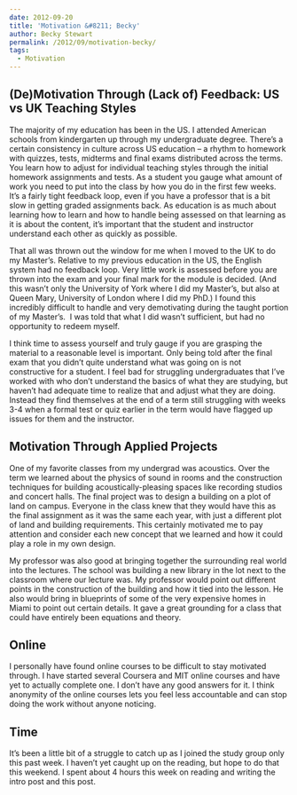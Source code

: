```yaml
---
date: 2012-09-20
title: 'Motivation &#8211; Becky'
author: Becky Stewart
permalink: /2012/09/motivation-becky/
tags:
  - Motivation
---
```

## (De)Motivation Through (Lack of) Feedback: US vs UK Teaching Styles

The majority of my education has been in the US. I attended American schools from kindergarten up through my undergraduate degree. There&#8217;s a certain consistency in culture across US education &#8211; a rhythm to homework with quizzes, tests, midterms and final exams distributed across the terms. You learn how to adjust for individual teaching styles through the initial homework assignments and tests. As a student you gauge what amount of work you need to put into the class by how you do in the first few weeks. It&#8217;s a fairly tight feedback loop, even if you have a professor that is a bit slow in getting graded assignments back. As education is as much about learning how to learn and how to handle being assessed on that learning as it is about the content, it&#8217;s important that the student and instructor understand each other as quickly as possible.

That all was thrown out the window for me when I moved to the UK to do my Master&#8217;s. Relative to my previous education in the US, the English system had no feedback loop. Very little work is assessed before you are thrown into the exam and your final mark for the module is decided. (And this wasn&#8217;t only the University of York where I did my Master&#8217;s, but also at Queen Mary, University of London where I did my PhD.) I found this incredibly difficult to handle and very demotivating during the taught portion of my Master&#8217;s.  I was told that what I did wasn&#8217;t sufficient, but had no opportunity to redeem myself.

I think time to assess yourself and truly gauge if you are grasping the material to a reasonable level is important. Only being told after the final exam that you didn&#8217;t quite understand what was going on is not constructive for a student. I feel bad for struggling undergraduates that I&#8217;ve worked with who don&#8217;t understand the basics of what they are studying, but haven&#8217;t had adequate time to realize that and adjust what they are doing. Instead they find themselves at the end of a term still struggling with weeks 3-4 when a formal test or quiz earlier in the term would have flagged up issues for them and the instructor.

## Motivation Through Applied Projects

One of my favorite classes from my undergrad was acoustics. Over the term we learned about the physics of sound in rooms and the construction techniques for building acoustically-pleasing spaces like recording studios and concert halls. The final project was to design a building on a plot of land on campus. Everyone in the class knew that they would have this as the final assignment as it was the same each year, with just a different plot of land and building requirements. This certainly motivated me to pay attention and consider each new concept that we learned and how it could play a role in my own design. 

My professor was also good at bringing together the surrounding real world into the lectures. The school was building a new library in the lot next to the classroom where our lecture was. My professor would point out different points in the construction of the building and how it tied into the lesson. He also would bring in blueprints of some of the very expensive homes in Miami to point out certain details. It gave a great grounding for a class that could have entirely been equations and theory.

## Online

I personally have found online courses to be difficult to stay motivated through. I have started several Coursera and MIT online courses and have yet to actually complete one. I don&#8217;t have any good answers for it. I think anonymity of the online courses lets you feel less accountable and can stop doing the work without anyone noticing.

## Time

It&#8217;s been a little bit of a struggle to catch up as I joined the study group only this past week. I haven&#8217;t yet caught up on the reading, but hope to do that this weekend. I spent about 4 hours this week on reading and writing the intro post and this post.
